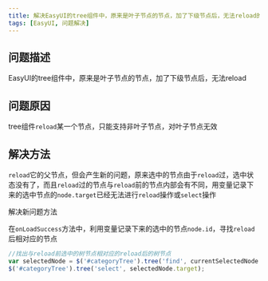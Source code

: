 ```yaml
---
title: 解决EasyUI的tree组件中，原来是叶子节点的节点，加了下级节点后，无法reload的问题
tags: [EasyUI, 问题解决]
---
```


## 问题描述

EasyUI的tree组件中，原来是叶子节点的节点，加了下级节点后，无法reload

## 问题原因

tree组件`reload`某一个节点，只能支持非叶子节点，对叶子节点无效

## 解决方法

`reload`它的父节点，但会产生新的问题，原来选中的节点由于`reload`过，选中状态没有了，而且`reload`过的节点与`reload`前的节点内部会有不同，用变量记录下来的选中节点的`node.target`已经无法进行`reload`操作或`select`操作

解决新问题方法

在`onLoadSuccess`方法中，利用变量记录下来的选中的节点`node.id`，寻找`reload`后相对应的节点

```javascript
//找出与reload前选中的树节点相对应的reload后的树节点
var selectedNode = $('#categoryTree').tree('find', currentSelectedNode.id);
$('#categoryTree').tree('select', selectedNode.target);
```